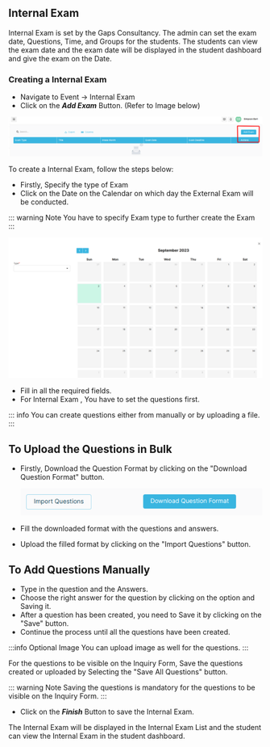 ## Internal Exam

Internal Exam is set by the Gaps Consultancy. The admin can set the exam date, Questions, Time, and Groups for the students. The students can view the exam date and the exam date will be displayed in the student dashboard and give the exam on the Date.

### Creating a Internal Exam

- Navigate to Event -> Internal Exam
- Click on the **_Add Exam_** Button. (Refer to Image below)

![External Exam](../src/images/Exam/addExternalExam.png)

To create a Internal Exam, follow the steps below:

- Firstly, Specify the type of Exam
- Click on the Date on the Calendar on which day the External Exam will be conducted.

::: warning Note
You have to specify Exam type to further create the Exam
:::

![External Exam Set](../src/images/Exam/calendar.png)

- Fill in all the required fields.
- For Internal Exam , You have to set the questions first.

::: info
You can create questions either from manually or by uploading a file.
:::

## To Upload the Questions in Bulk

- Firstly, Download the Question Format by clicking on the "Download Question Format" button.

  ![Download Question Format](../src/images/MentalAbilityQuestions/upload.png)

- Fill the downloaded format with the questions and answers.
- Upload the filled format by clicking on the "Import Questions" button.

## To Add Questions Manually

- Type in the question and the Answers.
- Choose the right answer for the question by clicking on the option and Saving it.
- After a question has been created, you need to Save it by clicking on the "Save" button.
- Continue the process until all the questions have been created.

:::info Optional Image
You can upload image as well for the questions.
:::

For the questions to be visible on the Inquiry Form, Save the questions created or uploaded by Selecting the "Save All Questions" button.

::: warning Note
Saving the questions is mandatory for the questions to be visible on the Inquiry Form.
:::

- Click on the **_Finish_** Button to save the Internal Exam.

The Internal Exam will be displayed in the Internal Exam List and the student can view the Internal Exam in the student dashboard.

